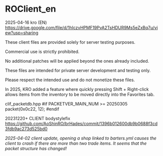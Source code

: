 # ROClient_en

2025-04-16 kro (EN)
https://drive.google.com/file/d/1hIczvHPMF19PvA2TsHDUR9Ms5eZxBq7u/view?usp=sharing

These client files are provided solely for server testing purposes.

Commercial use is strictly prohibited.

No additional patches will be applied beyond the ones already included.

These files are intended for private server development and testing only.

Please respect the intended use and do not monetize these files.

In 2025, KRO added a feature where quickly pressing Shift + Right-click allows items from the inventory to be moved directly into the Favorites tab.

clif_packetdb.hpp
#if PACKETVER_MAIN_NUM >= 20250305
packet(0x0c22, 12);
#endif

20231220+ CLIENT bodystylefix
https://github.com/AoShinRO/brHades/commit/1396b012600db9b0688f3cd3fdb9ac273d525bd0

*2025-04-02 client update, opening a shop linked to barters.yml causes the client to crash if there are more than two trade items.
It seems that the packet structure has changed!*


